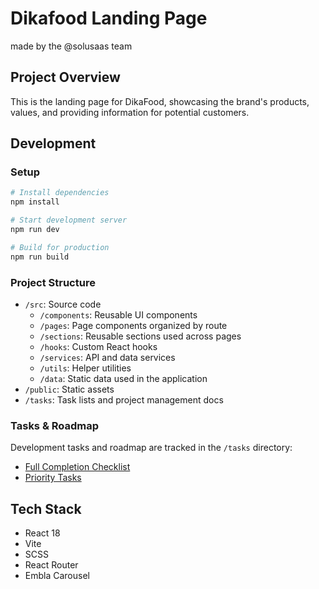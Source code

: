# Dikafood Landing Page

made by the @solusaas team

## Project Overview

This is the landing page for DikaFood, showcasing the brand's products, values, and providing information for potential customers.

## Development

### Setup

```bash
# Install dependencies
npm install

# Start development server
npm run dev

# Build for production
npm run build
```

### Project Structure

- `/src`: Source code
  - `/components`: Reusable UI components
  - `/pages`: Page components organized by route
  - `/sections`: Reusable sections used across pages
  - `/hooks`: Custom React hooks
  - `/services`: API and data services
  - `/utils`: Helper utilities
  - `/data`: Static data used in the application
- `/public`: Static assets
- `/tasks`: Task lists and project management docs

### Tasks & Roadmap

Development tasks and roadmap are tracked in the `/tasks` directory:

- [Full Completion Checklist](tasks/completion-checklist.md)
- [Priority Tasks](tasks/priority-tasks.md)

## Tech Stack

- React 18
- Vite
- SCSS
- React Router
- Embla Carousel
